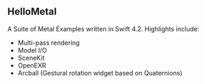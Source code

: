 HelloMetal
----------

A Suite of Metal Examples written in Swift 4.2. Highlights include: 
- Multi-pass rendering
- Model I/O
- SceneKit
- OpenEXR
- Arcball (Gestural rotation widget based on Quaternions)

